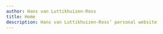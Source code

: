 ```yaml
---
author: Hans van Luttikhuizen-Ross
title: Home
description: Hans van Luttikhuizen-Ross’ personal website
---
```

